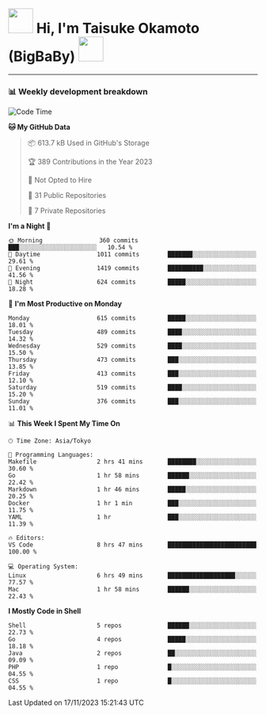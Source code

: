 <!-- Title -->
<h1>
    <img src="https://media.tenor.com/TlyRveJkgo4AAAAi/cloud-cloud-strife.gif" width="50"/> 
    Hi, I'm Taisuke Okamoto (BigBaBy) 
    <img src="https://media.tenor.com/TlyRveJkgo4AAAAi/cloud-cloud-strife.gif" width="50"/>
</h1>

---

<h3> 📊 Weekly development breakdown </h3>
<!-- waka-readme-stats -->

<!--START_SECTION:waka-->
![Code Time](http://img.shields.io/badge/Code%20Time-1%2C650%20hrs%2052%20mins-blue)

**🐱 My GitHub Data** 

> 📦 613.7 kB Used in GitHub's Storage 
 > 
> 🏆 389 Contributions in the Year 2023
 > 
> 🚫 Not Opted to Hire
 > 
> 📜 31 Public Repositories 
 > 
> 🔑 7 Private Repositories 
 > 
**I'm a Night 🦉** 

```text
🌞 Morning                360 commits         ███░░░░░░░░░░░░░░░░░░░░░░   10.54 % 
🌆 Daytime                1011 commits        ███████░░░░░░░░░░░░░░░░░░   29.61 % 
🌃 Evening                1419 commits        ██████████░░░░░░░░░░░░░░░   41.56 % 
🌙 Night                  624 commits         █████░░░░░░░░░░░░░░░░░░░░   18.28 % 
```
📅 **I'm Most Productive on Monday** 

```text
Monday                   615 commits         █████░░░░░░░░░░░░░░░░░░░░   18.01 % 
Tuesday                  489 commits         ████░░░░░░░░░░░░░░░░░░░░░   14.32 % 
Wednesday                529 commits         ████░░░░░░░░░░░░░░░░░░░░░   15.50 % 
Thursday                 473 commits         ███░░░░░░░░░░░░░░░░░░░░░░   13.85 % 
Friday                   413 commits         ███░░░░░░░░░░░░░░░░░░░░░░   12.10 % 
Saturday                 519 commits         ████░░░░░░░░░░░░░░░░░░░░░   15.20 % 
Sunday                   376 commits         ███░░░░░░░░░░░░░░░░░░░░░░   11.01 % 
```


📊 **This Week I Spent My Time On** 

```text
🕑︎ Time Zone: Asia/Tokyo

💬 Programming Languages: 
Makefile                 2 hrs 41 mins       ████████░░░░░░░░░░░░░░░░░   30.60 % 
Go                       1 hr 58 mins        ██████░░░░░░░░░░░░░░░░░░░   22.42 % 
Markdown                 1 hr 46 mins        █████░░░░░░░░░░░░░░░░░░░░   20.25 % 
Docker                   1 hr 1 min          ███░░░░░░░░░░░░░░░░░░░░░░   11.75 % 
YAML                     1 hr                ███░░░░░░░░░░░░░░░░░░░░░░   11.39 % 

🔥 Editors: 
VS Code                  8 hrs 47 mins       █████████████████████████   100.00 % 

💻 Operating System: 
Linux                    6 hrs 49 mins       ███████████████████░░░░░░   77.57 % 
Mac                      1 hr 58 mins        ██████░░░░░░░░░░░░░░░░░░░   22.43 % 
```

**I Mostly Code in Shell** 

```text
Shell                    5 repos             ██████░░░░░░░░░░░░░░░░░░░   22.73 % 
Go                       4 repos             █████░░░░░░░░░░░░░░░░░░░░   18.18 % 
Java                     2 repos             ██░░░░░░░░░░░░░░░░░░░░░░░   09.09 % 
PHP                      1 repo              █░░░░░░░░░░░░░░░░░░░░░░░░   04.55 % 
CSS                      1 repo              █░░░░░░░░░░░░░░░░░░░░░░░░   04.55 % 
```




 Last Updated on 17/11/2023 15:21:43 UTC
<!--END_SECTION:waka-->
